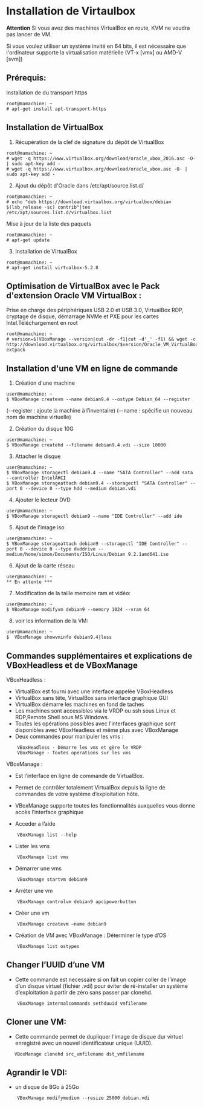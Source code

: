 # Installation de Virtaulbox
**Attention** Si vous avez des machines VirtualBox en route, KVM ne voudra pas lancer de VM.

Si vous voulez utiliser un système invité en 64 bits, il est nécessaire que l'ordinateur supporte la virtualisation matérielle (VT-x [vmx] ou AMD-V [svm])


## Prérequis:
Installation de du transport https
~~~
root@mamachine: ~
# apt-get install apt-transport-https
~~~

## Installation de VirtualBox

1. Récupération de la clef de signature du dépôt de VirtualBox
~~~
root@mamachine: ~
# wget -q https://www.virtualbox.org/download/oracle_vbox_2016.asc -O- | sudo apt-key add -
# wget -q https://www.virtualbox.org/download/oracle_vbox.asc -O- | sudo apt-key add -
~~~

2. Ajout du dépôt d'Oracle dans /etc/apt/source.list.d/
~~~
root@mamachine: ~
# echo "deb https://download.virtualbox.org/virtualbox/debian $(lsb_release -sc) contrib"|tee /etc/apt/sources.list.d/virtualbox.list
~~~
Mise à jour de la liste des paquets
~~~
root@mamachine: ~
# apt-get update
~~~

3. Installation de VirtualBox
~~~
root@mamachine: ~
# apt-get install virtualbox-5.2.8
~~~

## Optimisation de VirtualBox avec le Pack d'extension Oracle VM VirtualBox :
Prise en charge des périphériques USB 2.0 et USB 3.0, VirtualBox RDP, cryptage de disque, démarrage NVMe et PXE pour les cartes Intel.Téléchargement en root
~~~
root@mamachine: ~
# version=$(VBoxManage --version|cut -dr -f1|cut -d'_' -f1) && wget -c http://download.virtualbox.org/virtualbox/$version/Oracle_VM_VirtualBox_Extension_Pack-$version.vbox-extpack
~~~

## Installation d'une VM en ligne de commande
1. Création d'une machine
~~~
user@mamachine: ~
$ VBoxManage createvm --name debian9.4 --ostype Debian_64 --register
~~~
(--register : ajoute la machine à l’inventaire)
(--name : spécifie un nouveau nom de machine virtuelle)

2. Création du disque 10G
~~~
user@mamachine: ~
$ VBoxManage createhd --filename debian9.4.vdi --size 10000
~~~

3. Attacher le disque
~~~
user@mamachine: ~
$ VBoxManage storagectl debian9.4 --name "SATA Controller" --add sata --controller IntelAHCI
$ VBoxManage storageattach debian9.4 --storagectl "SATA Controller" --port 0 --device 0 --type hdd --medium debian.vdi
~~~

4. Ajouter le lecteur DVD 
~~~
user@mamachine: ~
$ VBoxManage storagectl debian9 --name "IDE Controller" --add ide
~~~
5. Ajout de l'image iso
~~~
user@mamachine: ~
$ VBoxManage storageattach debian9 --storagectl "IDE Controller" --port 0 --device 0 --type dvddrive --medium/home/simon/Documents/ISO/Linux/Debian 9.2.1amd641.iso
~~~
6. Ajout de la carte réseau
~~~
user@mamachine: ~
** En attente ***
~~~
 
7. Modification de la taille memoire ram et vidéo:
~~~
user@mamachine: ~
$ VBoxManage modifyvm debian9 --memory 1024 --vram 64
~~~

8. voir les information de la VM:
~~~
user@mamachine: ~
$  VBoxManage showvminfo debian9.4|less
~~~


## Commandes supplémentaires et explications de VBoxHeadless et de VBoxManage

VBoxHeadless :
- VirtualBox est fourni avec une interface appelée VBoxHeadless
- VirtualBox sans tête, VirtualBox sans interface graphique GUI
- VirtualBox démarre les machines en fond de taches
- Les machines sont accessibles via le VRDP ou ssh sous Linux et RDP,Remote Shell sous MS Windows.
- Toutes les opérations possibles avec l’interfaces graphique sont disponibles avec VBoxHeadless et même plus avec VBoxManage
- Deux commandes pour manipuler les vms :
~~~
	VBoxHeadless - Démarre les vms et gère le VRDP
	VBoxManage - Toutes opérations sur les vms 
~~~

VBoxManage :
- Est l’interface en ligne de commande de VirtualBox.
- Permet de contrôler totalement VirtualBox depuis la ligne de commandes de votre système d’exploitation hôte.
- VBoxManage supporte toutes les fonctionnalités auxquelles vous donne accès l’interface graphique

- Acceder a l’aide
~~~
	VBoxManage list --help
~~~	
- Lister les vms
~~~
	VBoxManage list vms
~~~
- Démarrer une vms
~~~
	VBoxManage startvm debian9
~~~
- Arréter une vm
~~~
	VBoxManage controlvm debian9 apcipowerbutton
~~~
- Créer une vm
~~~
	VBoxManage createvm –name debian9
~~~
- Création de VM avec VBoxManage :
 Déterminer le type d’OS
~~~
	VBoxManage list ostypes
~~~

## Changer l’UUID d’une VM
- Cette commande est necessaire si on fait un copier coller de l’image d’un disque virtuel (fichier .vdi)
pour éviter de ré-installer un système d’exploitation à partir de zéro sans passer par clonehd.
~~~
    VBoxManage internalcommands sethduuid vmfilename
~~~

## Cloner une VM:
- Cette commande permet de dupliquer l'image de disque dur virtuel enregistré avec un nouvel identificateur unique (UUID).
 ~~~
    VBoxManage clonehd src_vmfilename dst_vmfilename
 ~~~

## Agrandir le VDI:
- un disque de 8Go  à 25Go
~~~
	VBoxManage modifymedium --resize 25000 debian.vdi
~~~
